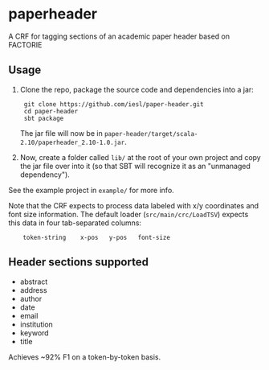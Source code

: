 # paperheader 
A CRF for tagging sections of an academic paper header based on FACTORIE

## Usage

1. Clone the repo, package the source code and dependencies into a jar:

        git clone https://github.com/iesl/paper-header.git
        cd paper-header
        sbt package
        
    The jar file will now be in `paper-header/target/scala-2.10/paperheader_2.10-1.0.jar`.

2. Now, create a folder called `lib/` at the root of your own project and copy the jar file over into it (so that SBT will 
recognize it as an "unmanaged dependency").
 
See the example project in `example/` for more info.

Note that the CRF expects to process data labeled with x/y coordinates and font size information. The default loader 
(`src/main/crc/LoadTSV`) expects this data in four tab-separated columns: 

        token-string    x-pos   y-pos   font-size

## Header sections supported

* abstract
* address
* author
* date
* email
* institution
* keyword
* title

Achieves ~92% F1 on a token-by-token basis.